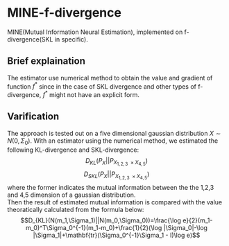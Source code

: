 # MINE-f-divergence
MINE(Mutual Information Neural Estimation), implemented on f-divergence(SKL in specific).
## Brief explaination
The estimator use numerical method to obtain the value and gradient of function $` f^* `$ since in the case of SKL divergence and other types of f-divergence, $`f^*`$ might not have an explicit form.
## Varification
The approach is tested out on a five dimensional gaussian distribution $` X\sim N(0,\Sigma_0) `$. With an estimator using the numerical method, we estimated the following KL-divergence and SKL-divergence:<br>
$$D_{KL}(P_{X}||P_{X_{1,2,3}\ \times X_{4,5}})$$
$$D_{SKL}(P_{X}||P_{X_{1,2,3}\ \times X_{4,5}})$$
where the former indicates the mutual information between the the 1,2,3 and 4,5 dimension of a gaussian distribution.<br>
Then the result of estimated mutual information is compared with the value theoratically calculated from the formula below:<br>
$$D_{KL}(N(m_1,\Sigma_1)||N(m_0,\Sigma_0))=\frac{\log e}{2}(m_1-m_0)^T\Sigma_0^{-1}(m_1-m_0)+\frac{1}{2}(\log |\Sigma_0|-\log |\Sigma_1|+\mathbf{tr}(\Sigma_0^{-1}\Sigma_1 - I)\log e)$$
